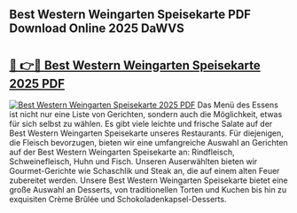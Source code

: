 ## Best Western Weingarten Speisekarte PDF Download Online 2025 DaWVS

# <h2><a href="http://gcd809.nevu.top/?p=Best+Western+Weingarten+Speisekarte">🔗 👉🔴 Best Western Weingarten Speisekarte 2025 PDF</a></h2>

[![Best Western Weingarten Speisekarte 2025 PDF](https://i.imgur.com/dBaPXMq.png)](http://gcd809.nevu.top/?p=Best+Western+Weingarten+Speisekarte)
Das Menü des Essens ist nicht nur eine Liste von Gerichten, sondern auch die Möglichkeit, etwas für sich selbst zu wählen. Es gibt viele leichte und frische Salate auf der Best Western Weingarten Speisekarte unseres Restaurants. Für diejenigen, die Fleisch bevorzugen, bieten wir eine umfangreiche Auswahl an Gerichten auf der Best Western Weingarten Speisekarte an: Rindfleisch, Schweinefleisch, Huhn und Fisch. Unseren Auserwählten bieten wir Gourmet-Gerichte wie Schaschlik und Steak an, die auf einem alten Feuer zubereitet werden. Unsere Best Western Weingarten Speisekarte bietet eine große Auswahl an Desserts, von traditionellen Torten und Kuchen bis hin zu exquisiten Crème Brûlée und Schokoladenkapsel-Desserts.
